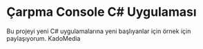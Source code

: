 <h1>Çarpma Console C# Uygulaması</h1>
<p>Bu projeyi yeni C# uygulamalarına yeni başlıyanlar için örnek için paylaşıyorum. KadoMedia</p>
